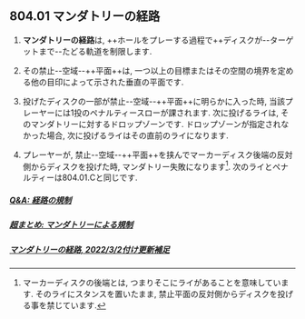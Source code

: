 ## 804.01 マンダトリーの経路

1. **マンダトリーの経路**は,
++ホールをプレーする過程で++ディスクが--ターゲットまで--たどる軌道を制限します.

1. その禁止--空域--++平面++は,
一つ以上の目標またはその空間の境界を定める他の目印によって示された垂直の平面です.

1. 投げたディスクの一部が禁止--空域--++平面++に明らかに入った時,
当該プレーヤーには1投のペナルティースローが課されます.
次に投げるライは,
そのマンダトリーに対するドロップゾーンです.
ドロップゾーンが指定されなかった場合,
次に投げるライはその直前のライになります.

1. プレーヤーが,
禁止--空域--++平面++を挟んでマーカーディスク後端の反対側からディスクを投げた時,
マンダトリー失敗になります[^1].
次のライとペナルティーは804.01.Cと同じです.

##### [Q&A: 経路の規制](qa-man)
##### [超まとめ: マンダトリーによる規制](mandatory)
##### [マンダトリーの経路, 2022/3/2付け更新補足](https://docs.google.com/presentation/d/e/2PACX-1vSiGej3PzUmYvI-gD5ylHzCo_ixT3W7UpntrLrqsZIOx-D4vW0lrYNmKDUuzqFqYXMyM4t_2wPDdwjV/pub?start=false&loop=false&delayms=3000)

[^1]: マーカーディスクの後端とは,
つまりそこにライがあることを意味しています.
そのライにスタンスを置いたまま,
禁止平面の反対側からディスクを投げる事を禁じています.